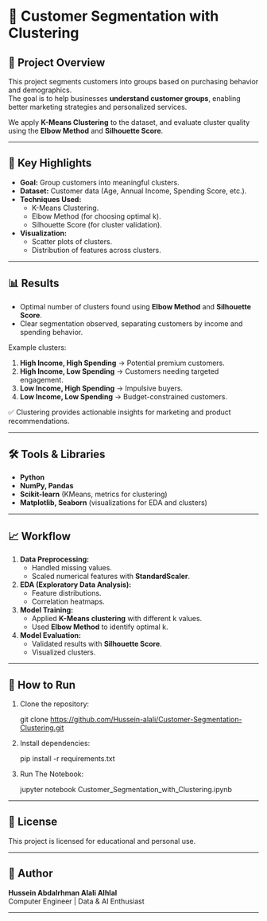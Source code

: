 # 🛒 Customer Segmentation with Clustering

## 📌 Project Overview
This project segments customers into groups based on purchasing behavior and demographics.  
The goal is to help businesses **understand customer groups**, enabling better marketing strategies and personalized services.  

We apply **K-Means Clustering** to the dataset, and evaluate cluster quality using the **Elbow Method** and **Silhouette Score**.  

---

## 🚀 Key Highlights
- **Goal:** Group customers into meaningful clusters.  
- **Dataset:** Customer data (Age, Annual Income, Spending Score, etc.).  
- **Techniques Used:**  
  - K-Means Clustering.  
  - Elbow Method (for choosing optimal k).  
  - Silhouette Score (for cluster validation).  
- **Visualization:**  
  - Scatter plots of clusters.  
  - Distribution of features across clusters.  

---

## 📊 Results
- Optimal number of clusters found using **Elbow Method** and **Silhouette Score**.  
- Clear segmentation observed, separating customers by income and spending behavior.  

Example clusters:  
1. **High Income, High Spending** → Potential premium customers.  
2. **High Income, Low Spending** → Customers needing targeted engagement.  
3. **Low Income, High Spending** → Impulsive buyers.  
4. **Low Income, Low Spending** → Budget-constrained customers.  

✅ Clustering provides actionable insights for marketing and product recommendations.  

---

## 🛠 Tools & Libraries
- **Python**  
- **NumPy, Pandas**  
- **Scikit-learn** (KMeans, metrics for clustering)  
- **Matplotlib, Seaborn** (visualizations for EDA and clusters)  

---

## 📈 Workflow
1. **Data Preprocessing:**  
   - Handled missing values.  
   - Scaled numerical features with **StandardScaler**.  
2. **EDA (Exploratory Data Analysis):**  
   - Feature distributions.  
   - Correlation heatmaps.  
3. **Model Training:**  
   - Applied **K-Means clustering** with different k values.  
   - Used **Elbow Method** to identify optimal k.  
4. **Model Evaluation:**  
   - Validated results with **Silhouette Score**.  
   - Visualized clusters.  

---

## 🧩 How to Run
1. Clone the repository:

    git clone https://github.com/Hussein-alali/Customer-Segmentation-Clustering.git

2. Install dependencies:

    pip install -r requirements.txt

3. Run The Notebook:

    jupyter notebook Customer_Segmentation_with_Clustering.ipynb

---

## 📘 License
This project is licensed for educational and personal use.

---

## 🙋 Author
**Hussein Abdalrhman Alali Alhlal**  
Computer Engineer | Data & AI Enthusiast

---
